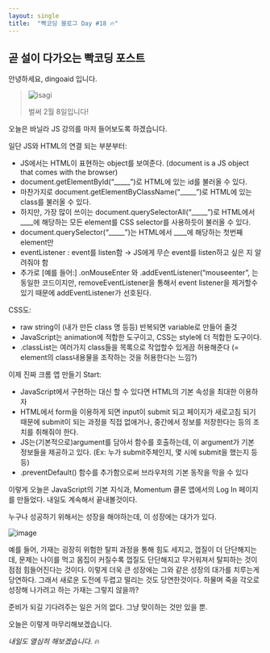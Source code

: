 ```yaml
---
layout: single
title:  "빡코딩 블로그 Day #18 🔥"
---
```


## 곧 설이 다가오는 빡코딩 포스트

안녕하세요, dingoaid 입니다.

> ![isagi](https://github.com/dingoaid/dingoaid_blog/assets/107102476/ae92befa-c0b8-4baf-b7d4-6ce0e6cdc470)
>
> 벌써 2월 8일입니다!

오늘은 바닐라 JS 강의를 마저 들어보도록 하겠습니다.

일단 JS와 HTML의 연결 되는 부분부터:

- JS에서는 HTML이 표현하는 object를 보여준다. (document is a JS object that comes with the browser)
- document.getElementById(“_____”)로 HTML에 있는 id를 불러올 수 있다.
- 마찬가지로 document.getElementByClassName(“_____”)로 HTML에 있는 class를 불러올 수 있다.
- 하지만, 가장 많이 쓰이는 document.querySelectorAll(“_____”)로 HTML에서 ____에 해당하는 모든 element를 CSS selector를 사용하듯이 불러올 수 있다.
- document.querySelector(“_____”)는 HTML에서 ____에 해당하는 첫번째 element만
- eventListener : event를 listen함 → JS에게 무슨 event를 listen하고 싶은 지 알려줘야 함
- 추가로 [예를 들어:] .onMouseEnter 와 .addEventListener(“mouseenter”, 는 동일한 코드이지만, removeEventListener을 통해서 event listener을 제거할수있기 때문에 addEventListener가 선호된다.

CSS도:

- raw string이 (내가 만든 class 명 등등) 반복되면 variable로 만들어 줄것
- JavaScript는 animation에 적합한 도구이고, CSS는 style에 더 적합한 도구이다.
- .classList는 여러가지 class들을 목록으로 작업할수 있게끔 허용해준다 (= element의 class내용물을 조작하는 것을 허용한다는 느낌?)

이제 진짜 크롬 앱 만들기 Start:

- JavaScript에서 구현하는 대신 할 수 있다면 HTML의 기본 속성을 최대한 이용하자
- HTML에서 form을 이용하게 되면 input이 submit 되고 페이지가 새로고침 되기 때문에 submit이 되는 과정을 직접 없애거나, 중간에서 정보를 저장한다는 등의 조치를 취해줘야 한다.
- JS는(기본적으로)argument를 담아서 함수를 호출하는데, 이 argument가 기본 정보들을 제공하고 있다. (Ex: 누가 submit주체인지, 몇 시에 submit을 했는지 등등)
- .preventDefault() 함수를 추가함으로써 브라우저의 기본 동작을 막을 수 있다

이렇게 오늘은 JavaScript의 기본 지식과, Momentum 클론 앱에서의 Log In 페이지를 만들었다. 내일도 계속해서 끝내볼것이다.

누구나 성공하기 위해서는 성장을 해야하는데, 이 성장에는 대가가 있다.

![image](https://github.com/dingoaid/dingoaid_blog/assets/107102476/e728c6c1-7033-41bf-afb8-337e751e8782)

예를 들어, 가재는 굉장히 위험한 탈피 과정을 통해 힘도 세지고, 껍질이 더 단단해지는데, 문제는 나이를 먹고 몸집이 커질수록 껍질도 단단해지고 무거워져서 탈피하는 것이 점점 힘들어진다는 것이다. 
이렇게 더욱 큰 성장에는 그와 같은 성장의 대가를 치루는게 당연하다. 그래서 새로운 도전에 두렵고 떨리는 것도 당연한것이다. 하물며 죽을 각오로 성장해 나가려고 하는 가재는 그렇지 않을까?

준비가 되길 기다려주는 일은 거의 없다. 그냥 맞이하는 것만 있을 뿐.

오늘은 이렇게 마무리해보겠습니다. 

*내일도 열심히 해보겠습니다.* 🔥

